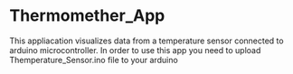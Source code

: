 # Thermomether_App
This appliacation visualizes data from a temperature sensor connected to arduino microcontroller.
In order to use this app you need to upload Themperature_Sensor.ino file to your arduino

